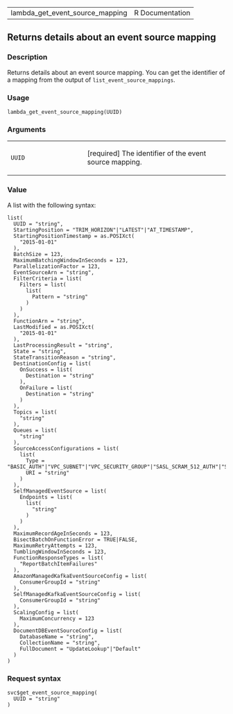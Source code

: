 <table style="width: 100%;">
<tbody>
<tr class="odd">
<td>lambda_get_event_source_mapping</td>
<td style="text-align: right;">R Documentation</td>
</tr>
</tbody>
</table>

## Returns details about an event source mapping

### Description

Returns details about an event source mapping. You can get the
identifier of a mapping from the output of `list_event_source_mappings`.

### Usage

    lambda_get_event_source_mapping(UUID)

### Arguments

<table>
<colgroup>
<col style="width: 35%" />
<col style="width: 65%" />
</colgroup>
<tbody>
<tr class="odd">
<td><code id="lambda_get_event_source_mapping_:_UUID">UUID</code></td>
<td><p>[required] The identifier of the event source mapping.</p></td>
</tr>
</tbody>
</table>

### Value

A list with the following syntax:

    list(
      UUID = "string",
      StartingPosition = "TRIM_HORIZON"|"LATEST"|"AT_TIMESTAMP",
      StartingPositionTimestamp = as.POSIXct(
        "2015-01-01"
      ),
      BatchSize = 123,
      MaximumBatchingWindowInSeconds = 123,
      ParallelizationFactor = 123,
      EventSourceArn = "string",
      FilterCriteria = list(
        Filters = list(
          list(
            Pattern = "string"
          )
        )
      ),
      FunctionArn = "string",
      LastModified = as.POSIXct(
        "2015-01-01"
      ),
      LastProcessingResult = "string",
      State = "string",
      StateTransitionReason = "string",
      DestinationConfig = list(
        OnSuccess = list(
          Destination = "string"
        ),
        OnFailure = list(
          Destination = "string"
        )
      ),
      Topics = list(
        "string"
      ),
      Queues = list(
        "string"
      ),
      SourceAccessConfigurations = list(
        list(
          Type = "BASIC_AUTH"|"VPC_SUBNET"|"VPC_SECURITY_GROUP"|"SASL_SCRAM_512_AUTH"|"SASL_SCRAM_256_AUTH"|"VIRTUAL_HOST"|"CLIENT_CERTIFICATE_TLS_AUTH"|"SERVER_ROOT_CA_CERTIFICATE",
          URI = "string"
        )
      ),
      SelfManagedEventSource = list(
        Endpoints = list(
          list(
            "string"
          )
        )
      ),
      MaximumRecordAgeInSeconds = 123,
      BisectBatchOnFunctionError = TRUE|FALSE,
      MaximumRetryAttempts = 123,
      TumblingWindowInSeconds = 123,
      FunctionResponseTypes = list(
        "ReportBatchItemFailures"
      ),
      AmazonManagedKafkaEventSourceConfig = list(
        ConsumerGroupId = "string"
      ),
      SelfManagedKafkaEventSourceConfig = list(
        ConsumerGroupId = "string"
      ),
      ScalingConfig = list(
        MaximumConcurrency = 123
      ),
      DocumentDBEventSourceConfig = list(
        DatabaseName = "string",
        CollectionName = "string",
        FullDocument = "UpdateLookup"|"Default"
      )
    )

### Request syntax

    svc$get_event_source_mapping(
      UUID = "string"
    )
